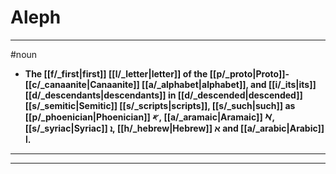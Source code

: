 # Aleph
---
#noun
- **The [[f/_first|first]] [[l/_letter|letter]] of the [[p/_proto|Proto]]-[[c/_canaanite|Canaanite]] [[a/_alphabet|alphabet]], and [[i/_its|its]] [[d/_descendants|descendants]] in [[d/_descended|descended]] [[s/_semitic|Semitic]] [[s/_scripts|scripts]], [[s/_such|such]] as [[p/_phoenician|Phoenician]] 𐤀, [[a/_aramaic|Aramaic]] 𐡀, [[s/_syriac|Syriac]] ܐ, [[h/_hebrew|Hebrew]] א and [[a/_arabic|Arabic]] ا.**
---
---
